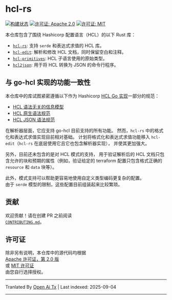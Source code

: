 # hcl-rs

[![构建状态](https://github.com/martinohmann/hcl-rs/workflows/ci/badge.svg)](https://github.com/martinohmann/hcl-rs/actions?query=workflow%3Aci)
[![许可证: Apache 2.0](https://img.shields.io/badge/License-Apache_2.0-blue.svg)](https://opensource.org/licenses/Apache-2.0)
[![许可证: MIT](https://img.shields.io/badge/License-MIT-yellow.svg)](https://opensource.org/licenses/MIT)

本仓库包含了围绕 Hashicorp 配置语言（HCL）的以下 Rust 库：

- [`hcl-rs`](https://github.com/martinohmann/hcl-rs/blob/main/crates/hcl-rs):
  支持 `serde` 和表达式求值的 HCL 库。
- [`hcl-edit`](https://github.com/martinohmann/hcl-rs/blob/main/crates/hcl-edit):
  解析和修改 HCL 文档，同时保留空白和注释。
- [`hcl-primitives`](https://github.com/martinohmann/hcl-rs/blob/main/crates/hcl-primitives):
  HCL 子语言使用的原始类型。
- [`hcl2json`](https://github.com/martinohmann/hcl-rs/blob/main/crates/hcl2json):
  用于将 HCL 转换为 JSON 的命令行程序。

## 与 go-hcl 实现的功能一致性

本仓库中的库试图紧密遵循以下作为 Hashicorp [HCL Go
实现](https://github.com/hashicorp/hcl)一部分的规范：

- [HCL 语法无关的信息模型](https://github.com/hashicorp/hcl/blob/main/spec.md)
- [HCL 原生语法规范](https://github.com/hashicorp/hcl/blob/main/hclsyntax/spec.md)
- [HCL JSON 语法规范](https://github.com/hashicorp/hcl/blob/main/json/spec.md)

在解析器层面，它应支持 go-hcl 目前支持的所有功能。
然而，`hcl-rs` 中的格式化和表达式求值实现目前相对基础。
计划将格式化和表达式求值功能移入 `hcl-edit`（`hcl-rs` 在底层使用它且它也包含解析器实现），
并使其更加强大。

另外，目前还未包含的是对 HCL 模式的支持，
用于验证解析后的 HCL 文档只包含允许的块和预期的属性（例如，验证给定的 terraform 配置只包含格式正确的 `resource` 和 `data` 块等）。







此外，模式支持可以帮助更容易地使用自定义类型编码更复杂的配置。  
由于 `serde` 模型的限制，这些配置目前组装起来比较繁琐。  

## 贡献  

欢迎贡献！请在创建 PR 之前阅读  
[`CONTRIBUTING.md`](https://github.com/martinohmann/hcl-rs/blob/main/CONTRIBUTING.md)。  

## 许可证  

除非另有说明，本仓库中的源代码均根据  
[Apache 许可证，第 2.0 版](https://github.com/martinohmann/hcl-rs/blob/main/LICENSE-APACHE)  
或 [MIT 许可证](https://github.com/martinohmann/hcl-rs/blob/main/LICENSE-MIT)  
由您自行选择授权。






---

Tranlated By [Open Ai Tx](https://github.com/OpenAiTx/OpenAiTx) | Last indexed: 2025-09-04

---